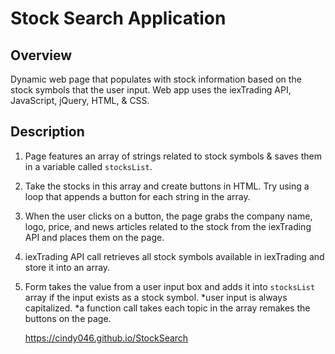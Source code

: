 # Stock Search Application 

## Overview

Dynamic web page that populates with stock information based on the stock symbols that the user input. 
Web app uses the iexTrading API, JavaScript, jQuery, HTML, & CSS.


## Description 

1. Page features an array of strings related to stock symbols
   & saves them in a variable called `stocksList`.

2. Take the stocks in this array and create buttons in HTML.
   Try using a loop that appends a button for each string in the array.

3. When the user clicks on a button, the page grabs the company name, logo, price, 
   and news articles related to the stock from the iexTrading API and places them on the page.

4. iexTrading API call retrieves 
   all stock symbols available in iexTrading and store it into an array. 

5. Form takes the value from a user input box 
   and adds it into `stocksList` array if the input exists as a stock symbol. 
   *user input is always capitalized. 
   *a function call takes each topic in the array remakes the buttons on the page.

   https://cindy046.github.io/StockSearch
